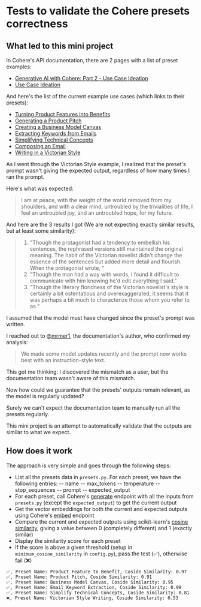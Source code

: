 # Tests to validate the Cohere presets correctness

## What led to this mini project

In Cohere's API documentation, there are 2 pages with a list of preset examples:
- [Generative AI with Cohere: Part 2 - Use Case Ideation](https://txt.cohere.com/generative-ai-part-2/?_gl=1*1q1feyq*_ga*MTUxMTc4MDM1OS4xNjk4NDA4Mzk0*_ga_CRGS116RZS*MTY5ODczNzQxNy4xMC4xLjE2OTg3NDE3NTMuNTMuMC4w)
- [Use Case Ideation](https://docs.cohere.com/docs/use-case-ideation)

And here's the list of the current example use cases (which links to their presets):
- [Turning Product Features into Benefits](https://dashboard.cohere.ai/playground/shared-preset?ref=Product-Feature-to-Benefit-kddeaq&{query}&__hstc=14363112.4c7496d8370c0fedd2ec614ad3b4b31f.1698408367010.1698737477922.1698739703142.15&__hssc=14363112.18.1698739703142&__hsfp=2413774647)
- [Generating a Product Pitch](https://dashboard.cohere.ai/playground/shared-preset?ref=Product-Pitch-8n7dkb&{query}&__hstc=14363112.4c7496d8370c0fedd2ec614ad3b4b31f.1698408367010.1698737477922.1698739703142.15&__hssc=14363112.18.1698739703142&__hsfp=2413774647)
- [Creating a Business Model Canvas](https://dashboard.cohere.ai/playground/shared-preset?ref=Business-Model-Canvas-55np7x&{query}&__hstc=14363112.4c7496d8370c0fedd2ec614ad3b4b31f.1698408367010.1698737477922.1698739703142.15&__hssc=14363112.18.1698739703142&__hsfp=2413774647)
- [Extracting Keywords from Emails](https://dashboard.cohere.ai/playground/shared-preset?ref=Email-Keyword-Extraction-5ghcwn&{query}&__hstc=14363112.4c7496d8370c0fedd2ec614ad3b4b31f.1698408367010.1698737477922.1698739703142.15&__hssc=14363112.18.1698739703142&__hsfp=2413774647)
- [Simplifying Technical Concepts](https://dashboard.cohere.ai/playground/shared-preset?ref=Simplify-Technical-Concepts-tcjifr&{query}&__hstc=14363112.4c7496d8370c0fedd2ec614ad3b4b31f.1698408367010.1698737477922.1698739703142.15&__hssc=14363112.18.1698739703142&__hsfp=2413774647)
- [Composing an Email](https://dashboard.cohere.ai/playground/shared-preset?ref=Keywords-to-Email-egyyi5&{query}&__hstc=14363112.4c7496d8370c0fedd2ec614ad3b4b31f.1698408367010.1698737477922.1698739703142.15&__hssc=14363112.18.1698739703142&__hsfp=2413774647)
- [Writing in a Victorian Style](https://dashboard.cohere.ai/playground/shared-preset?ref=Victorian-Style-Writing-1zgye4&{query}&__hstc=14363112.4c7496d8370c0fedd2ec614ad3b4b31f.1698408367010.1698737477922.1698739703142.15&__hssc=14363112.18.1698739703142&__hsfp=2413774647)

As I went through the Victorian Style example, I realized that the preset's prompt wasn't giving the expected output, regardless of how many times I ran the prompt.

Here's what was expected:

> I am at peace, with the weight of the world removed from my shoulders, and with a clear mind, untroubled by the trivialities of life, I feel an untroubled joy, and an untroubled hope, for my future.

And here are the 3 results I got (We are not expecting exactly similar results, but at least some similarity):

> 1. "Though the protagonist had a tendency to embellish his sentences, the rephrased versions still maintained the original meaning. The habit of the Victorian novelist didn't change the essence of the sentences but added more detail and flourish. When the protagonist wrote, "
> 2. "Though the man had a way with words, I found it difficult to communicate with him knowing he'd edit everything I said."
> 3. "Though the literary floridness of the Victorian novelist's style is certainly a bit ostentatious and overexaggerated, it seems that it was perhaps a bit much to characterize those whom you refer to as "

I assumed that the model must have changed since the preset's prompt was written.

I reached out to [@mrmer1](https://github.com/mrmer1), the documentation's author, who confirmed my analysis:

> We made some model updates recently and the prompt now works best with an instruction-style text.

This got me thinking: I discovered the mismatch as a user, but the documentation team wasn't aware of this mismatch.

Now how could we guarantee that the presets' outputs remain relevant, as the model is regularly updated?

Surely we can't expect the documentation team to manually run all the presets regularly.

This mini project is an attempt to automatically validate that the outputs are similar to what we expect.

## How does it work

The approach is very simple and goes through the following steps:
- List all the presets data in `presets.py`. For each preset, we have the following entries:
-- name
-- max_tokens
-- temperature
-- stop_sequences
-- prompt
-- expected_output
- For each preset, call Cohere's [generate](https://docs.cohere.com/reference/generate) endpoint with all the inputs from `presets.py` (except the `expected_output`) to get the current output
- Get the vector embeddings for both the current and expected outputs using Cohere's [embed](https://docs.cohere.com/reference/embed) endpoint
- Compare the current and expected outputs using scikit-learn's [cosine similarity](https://scikit-learn.org/stable/modules/generated/sklearn.metrics.pairwise.cosine_similarity.html), giving a value between 0 (completely different) and 1 (exactly similar)
- Display the similarity score for each preset
- If the score is above a given threshold (setup in `minimum_cosine_similarity` in `config.py`), pass the test (✅), otherwise fail (❌)

```
✅, Preset Name: Product Feature to Benefit, Coside Similarity: 0.97
✅, Preset Name: Product Pitch, Coside Similarity: 0.91
✅, Preset Name: Business Model Canvas, Coside Similarity: 0.95
✅, Preset Name: Email Keyword Extraction, Coside Similarity: 0.99
✅, Preset Name: Simplify Technical Concepts, Coside Similarity: 0.81
❌, Preset Name: Victorian Style Writing, Coside Similarity: 0.53
```

